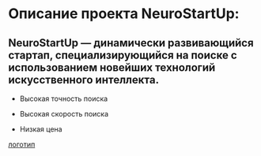 # Описание проекта NeuroStartUp: #

## NeuroStartUp — динамически развивающийся стартап, специализирующийся на поиске с использованием новейших технологий искусственного интеллекта. ##

* Высокая точность поиска

* Высокая скорость поиска

* Низкая цена

[логотип](https://camo.githubusercontent.com/79ee96a8b8fa098c44d1ca302006f24d008408a1c22fc13260437214d705a23d/68747470733a2f2f6e65746f6c6f67792d636f64652e6769746875622e696f2f6769742d686f6d65776f726b732f696e74726f64756374696f6e2f6173736574732f6c6f676f2e706e67)
